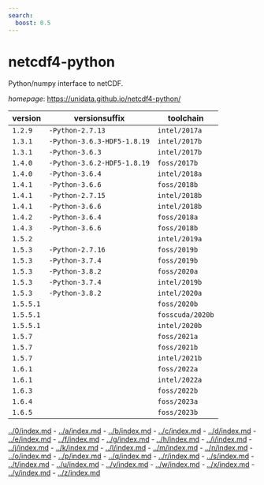 ```yaml
---
search:
  boost: 0.5
---
```

# netcdf4-python

Python/numpy interface to netCDF.

*homepage*: <https://unidata.github.io/netcdf4-python/>

version | versionsuffix | toolchain
--------|---------------|----------
``1.2.9`` | ``-Python-2.7.13`` | ``intel/2017a``
``1.3.1`` | ``-Python-3.6.3-HDF5-1.8.19`` | ``intel/2017b``
``1.3.1`` | ``-Python-3.6.3`` | ``intel/2017b``
``1.4.0`` | ``-Python-3.6.2-HDF5-1.8.19`` | ``foss/2017b``
``1.4.0`` | ``-Python-3.6.4`` | ``intel/2018a``
``1.4.1`` | ``-Python-3.6.6`` | ``foss/2018b``
``1.4.1`` | ``-Python-2.7.15`` | ``intel/2018b``
``1.4.1`` | ``-Python-3.6.6`` | ``intel/2018b``
``1.4.2`` | ``-Python-3.6.4`` | ``foss/2018a``
``1.4.3`` | ``-Python-3.6.6`` | ``foss/2018b``
``1.5.2`` |  | ``intel/2019a``
``1.5.3`` | ``-Python-2.7.16`` | ``foss/2019b``
``1.5.3`` | ``-Python-3.7.4`` | ``foss/2019b``
``1.5.3`` | ``-Python-3.8.2`` | ``foss/2020a``
``1.5.3`` | ``-Python-3.7.4`` | ``intel/2019b``
``1.5.3`` | ``-Python-3.8.2`` | ``intel/2020a``
``1.5.5.1`` |  | ``foss/2020b``
``1.5.5.1`` |  | ``fosscuda/2020b``
``1.5.5.1`` |  | ``intel/2020b``
``1.5.7`` |  | ``foss/2021a``
``1.5.7`` |  | ``foss/2021b``
``1.5.7`` |  | ``intel/2021b``
``1.6.1`` |  | ``foss/2022a``
``1.6.1`` |  | ``intel/2022a``
``1.6.3`` |  | ``foss/2022b``
``1.6.4`` |  | ``foss/2023a``
``1.6.5`` |  | ``foss/2023b``

[../0/index.md](0) - [../a/index.md](a) - [../b/index.md](b) - [../c/index.md](c) - [../d/index.md](d) - [../e/index.md](e) - [../f/index.md](f) - [../g/index.md](g) - [../h/index.md](h) - [../i/index.md](i) - [../j/index.md](j) - [../k/index.md](k) - [../l/index.md](l) - [../m/index.md](m) - [../n/index.md](n) - [../o/index.md](o) - [../p/index.md](p) - [../q/index.md](q) - [../r/index.md](r) - [../s/index.md](s) - [../t/index.md](t) - [../u/index.md](u) - [../v/index.md](v) - [../w/index.md](w) - [../x/index.md](x) - [../y/index.md](y) - [../z/index.md](z)

